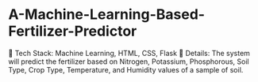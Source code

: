 # A-Machine-Learning-Based-Fertilizer-Predictor

 Tech Stack: Machine Learning, HTML, CSS, Flask
 Details: The system will predict the fertilizer based on Nitrogen, Potassium, Phosphorous, Soil Type, Crop 
Type, Temperature, and Humidity values of a sample of soil.
